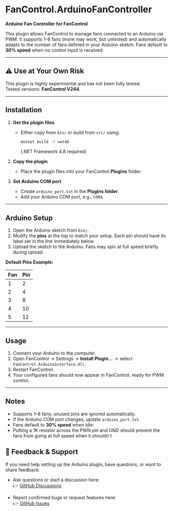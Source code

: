 # FanControl.ArduinoFanController

**Arduino Fan Controller for FanControl**  

This plugin allows FanControl to manage fans connected to an Arduino via PWM. It supports 1–8 fans (more may work, but untested) and automatically adapts to the number of fans defined in your Arduino sketch. Fans default to **30% speed** when no control input is received.

---

## ⚠️ Use at Your Own Risk
This plugin is highly experimental and has not been fully tested.  
Tested versions: **FanControl V244**.  

---

## Installation

1. **Get the plugin files**
   - Either copy from `bin/` or build from `src/` using:  
     ```bash
     dotnet build -f net48
     ```
     (.NET Framework 4.8 required)

2. **Copy the plugin**
   - Place the plugin files into your FanControl **Plugins** folder.

3. **Set Arduino COM port**
   - Create `arduino_port.txt` in the **Plugins folder**.
   - Add your Arduino COM port, e.g., `COM4`.

---

## Arduino Setup

1. Open the Arduino sketch from `bin/`.  
2. Modify the **pins** at the top to match your setup. Each pin should have its label set in the line immediately below.  
3. Upload the sketch to the Arduino. Fans may spin at full speed briefly during upload.

**Default Pins Example:**

| Fan | Pin |
|-----|-----|
| 1   | 2   |
| 2   | 4   |
| 3   | 8   |
| 4   | 10  |
| 5   | 12  |

---

## Usage

1. Connect your Arduino to the computer.  
2. Open FanControl → Settings → **Install Plugin…** → select `FanControl.ArduinoInterface.dll`.  
3. Restart FanControl.  
4. Your configured fans should now appear in FanControl, ready for PWM control.

---

## Notes

- Supports 1–8 fans; unused pins are ignored automatically.  
- If the Arduino COM port changes, update `arduino_port.txt`.  
- Fans default to **30% speed** when idle.
- Putting a 1K resistor across the PWN pin and GND should prevent the fans from going at full speed when it shouldn't

## 💬 Feedback & Support

If you need help setting up the Arduino plugin, have questions, or want to share feedback:

- Ask questions or start a discussion here:  
  👉 [GitHub Discussions](https://github.com/YOUR_USERNAME/FanControl.ArduinoInterface/discussions)

- Report confirmed bugs or request features here:  
  👉 [GitHub Issues](https://github.com/YOUR_USERNAME/FanControl.ArduinoInterface/issues)
